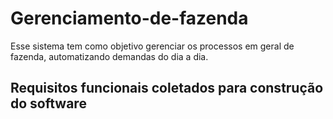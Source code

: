 # Gerenciamento-de-fazenda
Esse sistema tem como objetivo gerenciar os processos em geral de fazenda, automatizando demandas do dia a dia.


## Requisitos funcionais coletados para construção do software
